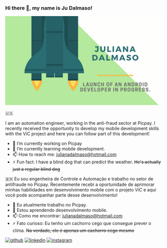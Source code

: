 ### Hi there 👋, my name is Ju Dalmaso!
![](https://github.com/juliana-dalmaso/juliana-dalmaso/blob/main/Website%20Launch%20Rocketship%20Facebook%20Cover%20Photo.png)

:us:

I am an automation engineer, working in the anti-fraud sector at Picpay.
I recently received the opportunity to develop my mobile development skills with the ViC project and here you can follow part of this development!

- 🔭 I’m currently working on Picpay
- 🌱 I’m currently learning mobile development.
- 📫 How to reach me: julianadalmaso@hotmail.com
- ⚡ Fun fact: I have a blind dog that can predict the weather. ~~He's actually just a regular blind dog~~

🇧🇷
Eu sou engenheira de Controle e Automação e trabalho no setor de antifraude no Picpay.
Recentemente recebi a oportunidade de aprimorar minhas habilidades em desenvolvimento mobile com o projeto *ViC* e aqui você pode acompanhar parte desse desenvolvimento!

- 🔭 Eu atualmente trabalho no Picpay.
- 🌱 Estou aprendendo desenvolvimento mobile.
- 📫 Como me encontrar: julianadalmaso@hotmail.com
- ⚡ Fato curioso: Eu tenho um cachorro cego que consegue prever o clima. ~~Na verdade, ele é apenas um cachorro cego mesmo~~


[<img src='https://cdn.jsdelivr.net/npm/simple-icons@3.0.1/icons/github.svg' alt='github' height='40'>](https://github.com/juliana-dalmaso)  [<img src='https://cdn.jsdelivr.net/npm/simple-icons@3.0.1/icons/linkedin.svg' alt='linkedin' height='40'>](https://www.linkedin.com/in/juliana-dalmaso-42037a33//)  [<img src='https://cdn.jsdelivr.net/npm/simple-icons@3.0.1/icons/instagram.svg' alt='instagram' height='40'>](https://www.instagram.com/juliana.dalmaso/)  

